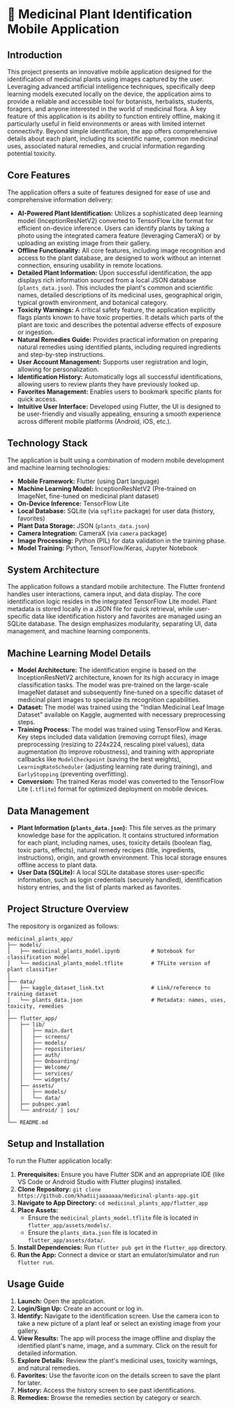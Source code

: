 # 🌿 Medicinal Plant Identification Mobile Application

## Introduction

This project presents an innovative mobile application designed for the identification of medicinal plants using images captured by the user. Leveraging advanced artificial intelligence techniques, specifically deep learning models executed locally on the device, the application aims to provide a reliable and accessible tool for botanists, herbalists, students, foragers, and anyone interested in the world of medicinal flora. A key feature of this application is its ability to function entirely offline, making it particularly useful in field environments or areas with limited internet connectivity. Beyond simple identification, the app offers comprehensive details about each plant, including its scientific name, common medicinal uses, associated natural remedies, and crucial information regarding potential toxicity.


## Core Features

The application offers a suite of features designed for ease of use and comprehensive information delivery:

*   **AI-Powered Plant Identification:** Utilizes a sophisticated deep learning model (InceptionResNetV2) converted to TensorFlow Lite format for efficient on-device inference. Users can identify plants by taking a photo using the integrated camera feature (leveraging CameraX) or by uploading an existing image from their gallery.
*   **Offline Functionality:** All core features, including image recognition and access to the plant database, are designed to work without an internet connection, ensuring usability in remote locations.
*   **Detailed Plant Information:** Upon successful identification, the app displays rich information sourced from a local JSON database (`plants_data.json`). This includes the plant's common and scientific names, detailed descriptions of its medicinal uses, geographical origin, typical growth environment, and botanical category.
*   **Toxicity Warnings:** A critical safety feature, the application explicitly flags plants known to have toxic properties. It details which parts of the plant are toxic and describes the potential adverse effects of exposure or ingestion.
*   **Natural Remedies Guide:** Provides practical information on preparing natural remedies using identified plants, including required ingredients and step-by-step instructions.
*   **User Account Management:** Supports user registration and login, allowing for personalization.
*   **Identification History:** Automatically logs all successful identifications, allowing users to review plants they have previously looked up.
*   **Favorites Management:** Enables users to bookmark specific plants for quick access.
*   **Intuitive User Interface:** Developed using Flutter, the UI is designed to be user-friendly and visually appealing, ensuring a smooth experience across different mobile platforms (Android, iOS, etc.).

## Technology Stack

The application is built using a combination of modern mobile development and machine learning technologies:

*   **Mobile Framework:** Flutter (using Dart language)
*   **Machine Learning Model:** InceptionResNetV2 (Pre-trained on ImageNet, fine-tuned on medicinal plant dataset)
*   **On-Device Inference:** TensorFlow Lite
*   **Local Database:** SQLite (via `sqflite` package) for user data (history, favorites)
*   **Plant Data Storage:** JSON (`plants_data.json`)
*   **Camera Integration:** CameraX (via `camera` package)
*   **Image Processing:** Python (PIL) for data validation in the training phase.
*   **Model Training:** Python, TensorFlow/Keras, Jupyter Notebook

## System Architecture

The application follows a standard mobile architecture. The Flutter frontend handles user interactions, camera input, and data display. The core identification logic resides in the integrated TensorFlow Lite model. Plant metadata is stored locally in a JSON file for quick retrieval, while user-specific data like identification history and favorites are managed using an SQLite database. The design emphasizes modularity, separating UI, data management, and machine learning components.

## Machine Learning Model Details

*   **Model Architecture:** The identification engine is based on the InceptionResNetV2 architecture, known for its high accuracy in image classification tasks. The model was pre-trained on the large-scale ImageNet dataset and subsequently fine-tuned on a specific dataset of medicinal plant images to specialize its recognition capabilities.
*   **Dataset:** The model was trained using the "Indian Medicinal Leaf Image Dataset" available on Kaggle, augmented with necessary preprocessing steps.
*   **Training Process:** The model was trained using TensorFlow and Keras. Key steps included data validation (removing corrupt files), image preprocessing (resizing to 224x224, rescaling pixel values), data augmentation (to improve robustness), and training with appropriate callbacks like `ModelCheckpoint` (saving the best weights), `LearningRateScheduler` (adjusting learning rate during training), and `EarlyStopping` (preventing overfitting).
*   **Conversion:** The trained Keras model was converted to the TensorFlow Lite (`.tflite`) format for optimized deployment on mobile devices.

## Data Management

*   **Plant Information (`plants_data.json`):** This file serves as the primary knowledge base for the application. It contains structured information for each plant, including names, uses, toxicity details (boolean flag, toxic parts, effects), natural remedy recipes (title, ingredients, instructions), origin, and growth environment. This local storage ensures offline access to plant data.
*   **User Data (SQLite):** A local SQLite database stores user-specific information, such as login credentials (securely handled), identification history entries, and the list of plants marked as favorites.

## Project Structure Overview

The repository is organized as follows:

```
medicinal_plants_app/
├── models/
│   ├── medicinal_plants_model.ipynb          # Notebook for classification model
│   └── medicinal_plants_model.tflite         # TFLite version of plant classifier
│
├── data/
│   ├── kaggle_dataset_link.txt               # Link/reference to training dataset
│   └── plants_data.json                      # Metadata: names, uses, toxicity, remedies
│
├── flutter_app/
│   ├── lib/
│   │   ├── main.dart
│   │   ├── screens/
│   │   ├── models/
│   │   ├── repositories/
│   │   ├── auth/
│   │   ├── Onboarding/
│   │   ├── Welcome/
│   │   ├── services/
│   │   └── widgets/
│   ├── assets/
│   │   ├── models/
│   │   └── data/
│   ├── pubspec.yaml
│   └── android/ | ios/
│
└── README.md
```

## Setup and Installation

To run the Flutter application locally:

1.  **Prerequisites:** Ensure you have Flutter SDK and an appropriate IDE (like VS Code or Android Studio with Flutter plugins) installed.
2.  **Clone Repository:** `git clone https://github.com/khadiijaaaaaaa/medicinal-plants-app.git`
3.  **Navigate to App Directory:** `cd medicinal_plants_app/flutter_app`
4.  **Place Assets:**
    *   Ensure the `medicinal_plants_model.tflite` file is located in `flutter_app/assets/models/`.
    *   Ensure the `plants_data.json` file is located in `flutter_app/assets/data/`.
5.  **Install Dependencies:** Run `flutter pub get` in the `flutter_app` directory.
6.  **Run the App:** Connect a device or start an emulator/simulator and run `flutter run`.


## Usage Guide

1.  **Launch:** Open the application.
2.  **Login/Sign Up:** Create an account or log in.
3.  **Identify:** Navigate to the identification screen. Use the camera icon to take a new picture of a plant leaf or select an existing image from your gallery.
4.  **View Results:** The app will process the image offline and display the identified plant's name, image, and a summary. Click on the result for detailed information.
5.  **Explore Details:** Review the plant's medicinal uses, toxicity warnings, and natural remedies.
6.  **Favorites:** Use the favorite icon on the details screen to save the plant for later.
7.  **History:** Access the history screen to see past identifications.
8.  **Remedies:** Browse the remedies section by category or search.
